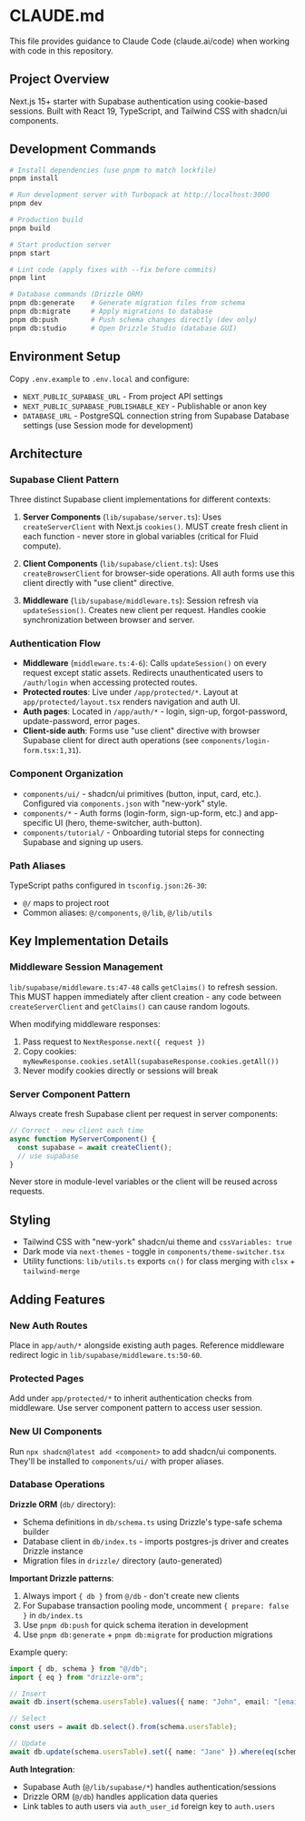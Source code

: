 # CLAUDE.md

This file provides guidance to Claude Code (claude.ai/code) when working with code in this repository.

## Project Overview

Next.js 15+ starter with Supabase authentication using cookie-based sessions. Built with React 19, TypeScript, and Tailwind CSS with shadcn/ui components.

## Development Commands

```bash
# Install dependencies (use pnpm to match lockfile)
pnpm install

# Run development server with Turbopack at http://localhost:3000
pnpm dev

# Production build
pnpm build

# Start production server
pnpm start

# Lint code (apply fixes with --fix before commits)
pnpm lint

# Database commands (Drizzle ORM)
pnpm db:generate    # Generate migration files from schema
pnpm db:migrate     # Apply migrations to database
pnpm db:push        # Push schema changes directly (dev only)
pnpm db:studio      # Open Drizzle Studio (database GUI)
```

## Environment Setup

Copy `.env.example` to `.env.local` and configure:
- `NEXT_PUBLIC_SUPABASE_URL` - From project API settings
- `NEXT_PUBLIC_SUPABASE_PUBLISHABLE_KEY` - Publishable or anon key
- `DATABASE_URL` - PostgreSQL connection string from Supabase Database settings (use Session mode for development)

## Architecture

### Supabase Client Pattern

Three distinct Supabase client implementations for different contexts:

1. **Server Components** (`lib/supabase/server.ts`): Uses `createServerClient` with Next.js `cookies()`. MUST create fresh client in each function - never store in global variables (critical for Fluid compute).

2. **Client Components** (`lib/supabase/client.ts`): Uses `createBrowserClient` for browser-side operations. All auth forms use this client directly with "use client" directive.

3. **Middleware** (`lib/supabase/middleware.ts`): Session refresh via `updateSession()`. Creates new client per request. Handles cookie synchronization between browser and server.

### Authentication Flow

- **Middleware** (`middleware.ts:4-6`): Calls `updateSession()` on every request except static assets. Redirects unauthenticated users to `/auth/login` when accessing protected routes.
- **Protected routes**: Live under `/app/protected/*`. Layout at `app/protected/layout.tsx` renders navigation and auth UI.
- **Auth pages**: Located in `/app/auth/*` - login, sign-up, forgot-password, update-password, error pages.
- **Client-side auth**: Forms use "use client" directive with browser Supabase client for direct auth operations (see `components/login-form.tsx:1,31`).

### Component Organization

- `components/ui/` - shadcn/ui primitives (button, input, card, etc.). Configured via `components.json` with "new-york" style.
- `components/*` - Auth forms (login-form, sign-up-form, etc.) and app-specific UI (hero, theme-switcher, auth-button).
- `components/tutorial/` - Onboarding tutorial steps for connecting Supabase and signing up users.

### Path Aliases

TypeScript paths configured in `tsconfig.json:26-30`:
- `@/` maps to project root
- Common aliases: `@/components`, `@/lib`, `@/lib/utils`

## Key Implementation Details

### Middleware Session Management

`lib/supabase/middleware.ts:47-48` calls `getClaims()` to refresh session. This MUST happen immediately after client creation - any code between `createServerClient` and `getClaims()` can cause random logouts.

When modifying middleware responses:
1. Pass request to `NextResponse.next({ request })`
2. Copy cookies: `myNewResponse.cookies.setAll(supabaseResponse.cookies.getAll())`
3. Never modify cookies directly or sessions will break

### Server Component Pattern

Always create fresh Supabase client per request in server components:

```typescript
// Correct - new client each time
async function MyServerComponent() {
  const supabase = await createClient();
  // use supabase
}
```

Never store in module-level variables or the client will be reused across requests.

## Styling

- Tailwind CSS with "new-york" shadcn/ui theme and `cssVariables: true`
- Dark mode via `next-themes` - toggle in `components/theme-switcher.tsx`
- Utility functions: `lib/utils.ts` exports `cn()` for class merging with `clsx` + `tailwind-merge`

## Adding Features

### New Auth Routes
Place in `app/auth/*` alongside existing auth pages. Reference middleware redirect logic in `lib/supabase/middleware.ts:50-60`.

### Protected Pages
Add under `app/protected/*` to inherit authentication checks from middleware. Use server component pattern to access user session.

### New UI Components
Run `npx shadcn@latest add <component>` to add shadcn/ui components. They'll be installed to `components/ui/` with proper aliases.

### Database Operations

**Drizzle ORM** (`db/` directory):
- Schema definitions in `db/schema.ts` using Drizzle's type-safe schema builder
- Database client in `db/index.ts` - imports postgres-js driver and creates Drizzle instance
- Migration files in `drizzle/` directory (auto-generated)

**Important Drizzle patterns**:
1. Always import `{ db }` from `@/db` - don't create new clients
2. For Supabase transaction pooling mode, uncomment `{ prepare: false }` in `db/index.ts`
3. Use `pnpm db:push` for quick schema iteration in development
4. Use `pnpm db:generate` + `pnpm db:migrate` for production migrations

Example query:
```typescript
import { db, schema } from "@/db";
import { eq } from "drizzle-orm";

// Insert
await db.insert(schema.usersTable).values({ name: "John", email: "[email protected]" });

// Select
const users = await db.select().from(schema.usersTable);

// Update
await db.update(schema.usersTable).set({ name: "Jane" }).where(eq(schema.usersTable.id, userId));
```

**Auth Integration**:
- Supabase Auth (`@/lib/supabase/*`) handles authentication/sessions
- Drizzle ORM (`@/db`) handles application data queries
- Link tables to auth users via `auth_user_id` foreign key to `auth.users`

